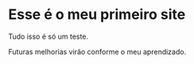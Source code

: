 # Esse é o meu primeiro site

Tudo isso é só um teste. 

Futuras melhorias virão conforme o meu aprendizado.